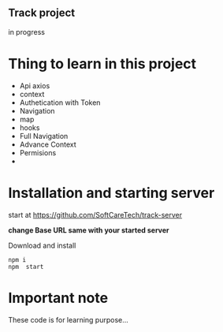 ##  Track project
in progress 
# Thing to learn in this project
- Api axios 
- context
- Authetication with Token 
- Navigation
- map
- hooks 
- Full Navigation
- Advance Context 
- Permisions 
- 

# Installation and starting server

start at
https://github.com/SoftCareTech/track-server

**change Base URL  same with your started server**

Download and install
``` 
npm i
npm  start
```

# Important note
These code is for learning purpose...